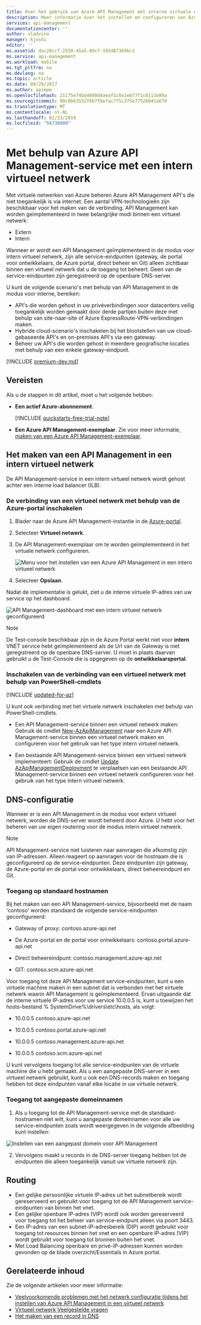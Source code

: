 ```yaml
---
title: Over het gebruik van Azure API Management met interne virtuele netwerken | Microsoft Docs
description: Meer informatie over het instellen en configureren van Azure API Management op een intern virtueel netwerk
services: api-management
documentationcenter: ''
author: vladvino
manager: kjoshi
editor: ''
ms.assetid: dac28ccf-2550-45a5-89cf-192d87369bc3
ms.service: api-management
ms.workload: mobile
ms.tgt_pltfrm: na
ms.devlang: na
ms.topic: article
ms.date: 09/29/2017
ms.author: apimpm
ms.openlocfilehash: 21175e74bd40d0d4aeaf1c0a1e677f1c8113e80a
ms.sourcegitcommit: 90c6b63552f6b7f8efac7f5c375e77526841a678
ms.translationtype: MT
ms.contentlocale: nl-NL
ms.lasthandoff: 02/23/2019
ms.locfileid: "56738008"
---
```

# <a name="using-azure-api-management-service-with-an-internal-virtual-network"></a>Met behulp van Azure API Management-service met een intern virtueel netwerk
Met virtuele netwerken van Azure beheren Azure API Management API's die niet toegankelijk is via internet. Een aantal VPN-technologieën zijn beschikbaar voor het maken van de verbinding. API Management kan worden geïmplementeerd in twee belangrijke modi binnen een virtueel netwerk:
* Extern
* Intern

Wanneer er wordt een API Management geïmplementeerd in de modus voor intern virtueel netwerk, zijn alle service-eindpunten (gateway, de portal voor ontwikkelaars, de Azure portal, direct beheer en Git) alleen zichtbaar binnen een virtueel netwerk dat u de toegang tot beheert. Geen van de service-eindpunten zijn geregistreerd op de openbare DNS-server.

U kunt de volgende scenario's met behulp van API Management in de modus voor interne, bereiken:

* API's die worden gehost in uw privéverbindingen voor datacenters veilig toegankelijk worden gemaakt door derde partijen buiten deze met behulp van site-naar-site of Azure ExpressRoute-VPN-verbindingen maken
* Hybride cloud-scenario's inschakelen bij het blootstellen van uw cloud-gebaseerde API's en on-premises API's via een gateway.
* Beheer uw API's die worden gehost in meerdere geografische locaties met behulp van een enkele gateway-eindpunt. 

[!INCLUDE [premium-dev.md](../../includes/api-management-availability-premium-dev.md)]

## <a name="prerequisites"></a>Vereisten

Als u de stappen in dit artikel, moet u het volgende hebben:

+ **Een actief Azure-abonnement**.

    [!INCLUDE [quickstarts-free-trial-note](../../includes/quickstarts-free-trial-note.md)]

+ **Een Azure API Management-exemplaar**. Zie voor meer informatie, [maken van een Azure API Management-exemplaar](get-started-create-service-instance.md).

## <a name="enable-vpn"> </a>Het maken van een API Management in een intern virtueel netwerk
De API Management-service in een intern virtueel netwerk wordt gehost achter een interne load balancer (ILB).

### <a name="enable-a-virtual-network-connection-using-the-azure-portal"></a>De verbinding van een virtueel netwerk met behulp van de Azure-portal inschakelen

1. Blader naar de Azure API Management-instantie in de [Azure-portal](https://portal.azure.com/).
2. Selecteer **Virtueel netwerk**.
3. De API Management-exemplaar om te worden geïmplementeerd in het virtuele netwerk configureren.

    ![Menu voor het instellen van een Azure API Management in een intern virtueel netwerk][api-management-using-internal-vnet-menu]

4. Selecteer **Opslaan**.

Nadat de implementatie is gelukt, ziet u de interne virtuele IP-adres van uw service op het dashboard.

![API Management-dashboard met een intern virtueel netwerk geconfigureerd][api-management-internal-vnet-dashboard]

> [!NOTE]
> De Test-console beschikbaar zijn in de Azure Portal werkt niet voor **intern** VNET service hebt geïmplementeerd als de Url van de Gateway is niet geregistreerd op de openbare DNS-server. U moet in plaats daarvan gebruikt u de Test-Console die is opgegeven op de **ontwikkelaarsportal**.

### <a name="enable-a-virtual-network-connection-by-using-powershell-cmdlets"></a>Inschakelen van de verbinding van een virtueel netwerk met behulp van PowerShell-cmdlets

[!INCLUDE [updated-for-az](../../includes/updated-for-az.md)]

U kunt ook verbinding met het virtuele netwerk inschakelen met behulp van PowerShell-cmdlets.

* Een API Management-service binnen een virtueel netwerk maken: Gebruik de cmdlet [New-AzApiManagement](/powershell/module/az.apimanagement/new-azapimanagement) naar een Azure API Management-service binnen een virtueel netwerk maken en configureren voor het gebruik van het type intern virtueel netwerk.

* Een bestaande API Management-service binnen een virtueel netwerk implementeert: Gebruik de cmdlet [Update AzApiManagementDeployment](/powershell/module/az.apimanagement/update-azapimanagementdeployment) te verplaatsen van een bestaande API Management-service binnen een virtueel netwerk configureren voor het gebruik van het type intern virtueel netwerk.

## <a name="apim-dns-configuration"></a>DNS-configuratie
Wanneer er is een API Management in de modus voor extern virtueel netwerk, worden de DNS-server wordt beheerd door Azure. U hebt voor het beheren van uw eigen routering voor de modus intern virtueel netwerk.

> [!NOTE]
> API Management-service niet luisteren naar aanvragen die afkomstig zijn van IP-adressen. Alleen reageert op aanvragen voor de hostnaam die is geconfigureerd op de service-eindpunten. Deze eindpunten zijn gateway, de Azure-portal en de portal voor ontwikkelaars, direct beheereindpunt en Git.

### <a name="access-on-default-host-names"></a>Toegang op standaard hostnamen
Bij het maken van een API Management-service, bijvoorbeeld met de naam 'contoso' worden standaard de volgende service-eindpunten geconfigureerd:

   * Gateway of proxy: contoso.azure-api.net

   * De Azure-portal en de portal voor ontwikkelaars: contoso.portal.azure-api.net

   * Direct beheereindpunt: contoso.management.azure-api.net

   * GIT: contoso.scm.azure-api.net

Voor toegang tot deze API Management service-eindpunten, kunt u een virtuele machine maken in een subnet dat is verbonden met het virtuele netwerk waarin API Management is geïmplementeerd. Ervan uitgaande dat de interne virtuele IP-adres voor uw service 10.0.0.5 is, kunt u toewijzen het hosts-bestand % SystemDrive%\drivers\etc\hosts, als volgt:

   * 10.0.0.5 contoso.azure-api.net

   * 10.0.0.5     contoso.portal.azure-api.net

   * 10.0.0.5 contoso.management.azure-api.net

   * 10.0.0.5 contoso.scm.azure-api.net

U kunt vervolgens toegang tot alle service-eindpunten van de virtuele machine die u hebt gemaakt. Als u een aangepaste DNS-server in een virtueel netwerk gebruikt, kunt u ook een DNS-records maken en toegang hebben tot deze eindpunten vanaf elke locatie in uw virtuele netwerk. 

### <a name="access-on-custom-domain-names"></a>Toegang tot aangepaste domeinnamen

   1. Als u toegang tot de API Management-service met de standaard-hostnamen niet wilt, kunt u aangepaste domeinnamen voor alle uw service-eindpunten zoals wordt weergegeven in de volgende afbeelding kunt instellen: 

   ![Instellen van een aangepast domein voor API Management][api-management-custom-domain-name]

   2. Vervolgens maakt u records in de DNS-server toegang hebben tot de eindpunten die alleen toegankelijk vanuit uw virtuele netwerk zijn.

## <a name="routing"> </a> Routing
+ Een gelijke persoonlijke virtuele IP-adres uit het subnetbereik wordt gereserveerd en gebruikt voor toegang tot de API Management service-eindpunten van binnen het vnet.
+ Een gelijke openbare IP-adres (VIP) wordt ook worden gereserveerd voor toegang tot het beheer van service-eindpunt alleen via poort 3443.
+ Een IP-adres van een subnet-IP-adresbereik (DIP) wordt gebruikt voor toegang tot resources binnen het vnet en een openbare IP-adres (VIP) wordt gebruikt voor toegang tot bronnen buiten het vnet.
+ Met Load Balancing openbare en privé-IP-adressen kunnen worden gevonden op de blade overzicht/Essentials in Azure portal.

## <a name="related-content"> </a>Gerelateerde inhoud
Zie de volgende artikelen voor meer informatie:
* [Veelvoorkomende problemen met het netwerk configuratie tijdens het instellen van Azure API Management in een virtueel netwerk][Common network configuration problems]
* [Virtueel netwerk Veelgestelde vragen](../virtual-network/virtual-networks-faq.md)
* [Het maken van een record in DNS](https://msdn.microsoft.com/library/bb727018.aspx)

[api-management-using-internal-vnet-menu]: ./media/api-management-using-with-internal-vnet/api-management-internal-vnet-menu.png
[api-management-internal-vnet-dashboard]: ./media/api-management-using-with-internal-vnet/api-management-internal-vnet-dashboard.png
[api-management-custom-domain-name]: ./media/api-management-using-with-internal-vnet/api-management-custom-domain-name.png

[Create API Management service]: get-started-create-service-instance.md
[Common network configuration problems]: api-management-using-with-vnet.md#network-configuration-issues

